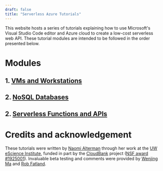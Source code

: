 ```yaml
---
draft: false
title: "Serverless Azure Tutorials"
---
```


This website hosts a series of tutorials explaining how to use Microsoft's Visual Studio Code editor and Azure cloud to create a low-cost serverless web API. These tutorial modules are intended to be followed in the order presented below.

# Modules
## 1. [VMs and Workstations](workstation)
## 2. [NoSQL Databases](nosql)
## 2. [Serverless Functions and APIs](functions)

# Credits and acknowledgement

These tutorials were written by [Naomi Alterman](https://staff.uw.edu/naomila) through her work at the [UW eScience Institute](https://escience.uw.edu), funded in part by the [CloudBank](https://www.cloudbank.org) project ([NSF award #1925001](https://www.nsf.gov/awardsearch/showAward?AWD_ID=1925001)). Invaluable beta testing and comments were provided by [Wenjing Ma](https://depts.washington.edu/synlab/people/wenjing-ma/) and [Rob Fatland](https://escience.washington.edu/member/rob-fatland/).